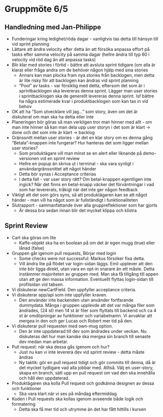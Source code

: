 # Gruppmöte 6/5

## Handledning med Jan-Philippe

- Funderingar kring ledighet/röda dagar - vanligtvis tas detta till hänsyn till vid sprint planning
- Lättare att ändra velocity efter detta än att försöka anpassa effort på tasks efter samma velocity på samma dagar (hellre ändra till typ 60 i velocity vid röd dag än att anpassa tasks)
- Blir klar med stories i förtid - bättre att avsluta sprint tidigare (om alla är klara) eller fråga andra om de behöver någon hjälp med sina stories
  - Annars kan man plocka fram nya stories från backlogen, men detta är lite risky för att backlogen kan ändras vid sprint planning
  - “Pool” av tasks - var försiktig med detta, eftersom det som är i sprintbacklogen ska levereras denna sprint. Lägger man user stories i sprintbacklogen ska de generellt levereras denna sprint. Isf bättre ha några estimerade kvar i produktbacklogen som kan tas in vid behov
- OK att ha “Som utvecklare vill jag…” som story, även om det är diskuterat om man ska ha detta eller inte
- Planeringen bör göras så man verkligen tror man hinner med allt - om man inte hinner så kan man dela upp user storyn i det som är klart → done och det som inte är klart → backlog
- Gränssnitt mellan user stories - är det en klar story om ex denna gång “Betala”-knappen inte fungerar? Hur hanteras det som ligger mellan user stories?
  - Som produktägare vill man minst se en alert eller liknande på demo-versionen vid en sprint review
  - Hellre en popup än skriva ut i terminal - ska vara synligt i användargränssnittet att något händer
  - Detta bör synas i Acceptance criterias
  - I detta fall - var user story rätt? Om betal-knappen egentligen inte ingick? När det finns en betal-knapp väcker det förväntningar i vad som har levererats, tråkigt när det inte ger någon feedback
- Viktigt att det som görs syns, så att produktägaren kan se att något händer - man vill ha något som är fullständigt i funktionaliteten
- Slutrapport - sammanfattande över alla gruppreflektioner som har gjorts
  - Är dessa bra sedan innan blir det mycket klippa och klistra

## Sprint Review

- Cart ska göras om lite
  - Kaffe-objekt ska ha en boolean på om det är egen mugg (true) eller lånad (false)
- Gruppen går igenom pull requests, Börjar med login
  - Some checks were not successful: Markus försöker fixa detta.
  - Vill ändra lite på flödet var login-sidan läggs. Emil upplever att den inte bör ligga direkt, utan vara en opt-in snarare än ett måste. Detta instämmer majoriteten av gruppen med. Man ska få tillgång till appen utan att ge den massa information. Eventuellt flyttas login-sidan till profilsidan vid tabsen.
- Vi diskuterar newCartField. Den uppfyller acceptance criteria.
- Vi diskuterar app/api som inte uppfyller kraven.
  - Den använder inte backenden utan använder fortfarande dummydata. Många i gruppen upplevde att det var många filer som ändrades, (24 st) men 14 st är filer som flyttats till backend och ca 4 st är omdöpningar av funktioner och variabelnamn. Vi avvaktar att mergea in den och ger Lucas och Robert mer tid på den.
- Vi diskuterar pull requesten med own-mug option.
  - Den är inte uppdaterad till dev som ändrades under veckan. Nu diskuteras det hur man kanske ska mergea sin branch till senaste dev medan man arbetar.
- Pull request: när ska dessa gås igenom och hur?
  - Just nu kan vi inte leverera dev vid sprint review - detta måste ändras
  - Ny taktik: gör en pull request tidigt och gör commits till denna, då är det mycket tydligare vad alla jobbar med. Alltså. Välj en user-story, skapa en branch, sätt upp en pull request om vad den ska innehålla och håll den uppdaterad.
- Produktägaren ska kolla Pull request och godkänna designen av dessa och funktioner
  - Ska vara klart när vi ses på måndag eftermiddag
- Koden i Pull requests ska kollas igenom avseende både logik och formatering
  - Detta ska få mer tid och utrymme än det har fått hittills i kursen
